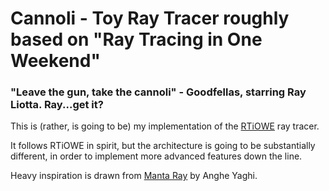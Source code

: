 # Cannoli - Toy Ray Tracer roughly based on "Ray Tracing in One Weekend"

### "Leave the gun, take the cannoli" - Goodfellas, starring Ray Liotta. Ray...get it?

This is (rather, is going to be) my implementation of
the [RTiOWE](https://raytracing.github.io/books/RayTracingInOneWeekend.html#overview) ray tracer. 

It follows RTiOWE in
spirit, but the architecture is going to be substantially different, in order to implement more advanced features down
the line. 

Heavy inspiration is drawn from [Manta Ray](https://github.com/ange-yaghi/manta-ray) by Anghe Yaghi.
